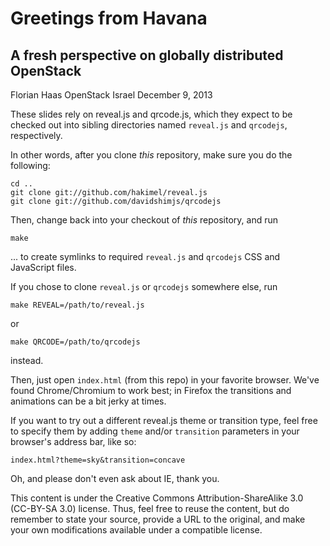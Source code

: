 # Greetings from Havana
## A fresh perspective on globally distributed OpenStack

Florian Haas
OpenStack Israel
December 9, 2013

These slides rely on reveal.js and qrcode.js, which they expect to be
checked out into sibling directories named `reveal.js` and `qrcodejs`,
respectively.

In other words, after you clone _this_ repository, make sure you do
the following:

    cd ..
    git clone git://github.com/hakimel/reveal.js
	git clone git://github.com/davidshimjs/qrcodejs

Then, change back into your checkout of _this_ repository, and run

    make

... to create symlinks to required `reveal.js` and `qrcodejs` CSS and
JavaScript files.

If you chose to clone `reveal.js` or `qrcodejs` somewhere else, run

    make REVEAL=/path/to/reveal.js

or

    make QRCODE=/path/to/qrcodejs

instead.

Then, just open `index.html` (from this repo) in your favorite browser.
We've found Chrome/Chromium to work best; in Firefox the transitions and
animations can be a bit jerky at times.

If you want to try out a different reveal.js theme or transition type,
feel free to specify them by adding `theme` and/or `transition`
parameters in your browser's address bar, like so:

    index.html?theme=sky&transition=concave

Oh, and please don't even ask about IE, thank you.

This content is under the Creative Commons Attribution-ShareAlike 3.0
(CC-BY-SA 3.0) license. Thus, feel free to reuse the content, but do
remember to state your source, provide a URL to the original, and make
your own modifications available under a compatible license.
